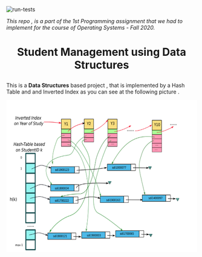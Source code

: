 ![run-tests](../../workflows/run-tests/badge.svg)


*This repo , is a part of the 1st Programming assignment that we had to implement for the course of Operating Systems - Fall 2020.*


<h1>
 <p align="center"> Student Management using Data Structures </p>
</h1>


This is a **Data Structures** based project , that is implemented by a Hash Table and and Inverted Index as you can see at the following picture .


<p align="center">
  <img width="650" height="400" src="images/structures.png">
</p>



